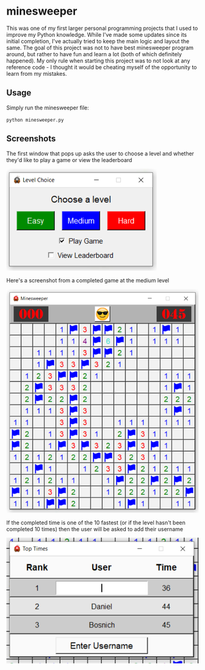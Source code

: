 # minesweeper

This was one of my first larger personal programming projects that I used to improve my Python knowledge.  While
I've made some updates since its initial completion, I've actually tried to keep the main logic and layout the
same.  The goal of this project was not to have best minesweeper program around, but rather to have fun and learn a 
lot (both of which definitely happened).  My only rule when starting this project was to not look at any reference 
code - I thought it would be cheating myself of the opportunity to learn from my mistakes.


## Usage

Simply run the minesweeper file:

`python minesweeper.py`


## Screenshots

The first window that pops up asks the user to choose a level and whether they'd like to play a game or view the
leaderboard

![Screenshot](https://github.com/danielbosnich/minesweeper/blob/master/images/level_choice.PNG)


Here's a screenshot from a completed game at the medium level

![Screenshot](https://github.com/danielbosnich/minesweeper/blob/master/images/completed_game.PNG)


If the completed time is one of the 10 fastest (or if the level hasn't been completed 10 times) then the user
will be asked to add their username

![Screenshot](https://github.com/danielbosnich/minesweeper/blob/master/images/username_entry.PNG)
